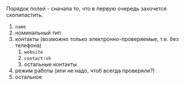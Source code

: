 Порядок полей - сначала то, что в первую очередь захочется скопипастить.

1. `name`
2. номинальный тип
3. контакты (возможно только электронно-проверяемые, т.е. без телефона)
	1. `website`
	2. `contact:vk`
	3. остальные контакты
4. режим работы (или не надо, чтоб всегда проверяли?)
5. остальное
